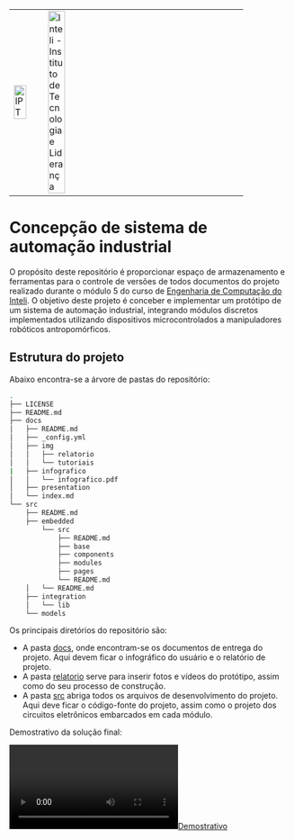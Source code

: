 <table>
<tr>
<td>
<a href= "https://www.ipt.br/"><img src="https://www.ipt.br/imagens/logo_ipt.gif" alt="IPT" border="0" width="70%"></a>
</td>
<td><a href= "https://www.inteli.edu.br/"><img src="https://www.inteli.edu.br/wp-content/uploads/2021/08/20172028/marca_1-2.png" alt="Inteli - Instituto de Tecnologia e Liderança" border="0" width="30%"></a>
</td>
</tr>
</table>

# Concepção de sistema de automação industrial
O propósito deste repositório é proporcionar espaço de armazenamento e ferramentas para o controle de versões de todos documentos do projeto realizado durante o módulo 5 do curso de [Engenharia de Computação do Inteli](https://www.inteli.edu.br/engenharia-da-computacao/). O objetivo deste projeto é conceber e implementar um protótipo de um sistema de automação industrial, integrando módulos discretos implementados utilizando dispositivos microcontrolados a manipuladores robóticos antropomórficos.

## Estrutura do projeto

Abaixo encontra-se a árvore de pastas do repositório:

``` bash
.
├── LICENSE
├── README.md
├── docs
│   ├── README.md
│   ├── _config.yml
│   ├── img
│   │   ├── relatorio
│   │   └── tutoriais
|   ├── infografico
│   │   └── infografico.pdf
│   ├── presentation
│   └── index.md
└── src
    ├── README.md
    ├── embedded
        └── src
            ├── README.md
            ├── base
            ├── components
            ├── modules
            ├── pages
            └── README.md
    │   └── README.md
    ├── integration
    │   └── lib
    └── models
```

Os principais diretórios do repositório são: 
- A pasta [docs](./docs), onde encontram-se os documentos de entrega do projeto. Aqui devem ficar o infográfico do usuário e o relatório de projeto.
- A pasta [relatorio](./docs/img/relatorio/) serve para inserir fotos e vídeos do protótipo, assim como do seu processo de construção.
- A pasta [src](./src) abriga todos os arquivos de desenvolvimento do projeto. Aqui deve ficar o código-fonte do projeto, assim como o projeto dos circuitos eletrônicos embarcados em cada módulo.


Demostrativo da solução final:

[![Demostrativo](https://user-images.githubusercontent.com/40807526/230747571-9e945e79-cadc-415d-b4e4-d7e35a6caa0e.mp4)](https://user-images.githubusercontent.com/40807526/230747571-9e945e79-cadc-415d-b4e4-d7e35a6caa0e.mp4)
